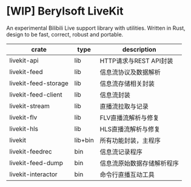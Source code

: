 # [WIP] Berylsoft LiveKit

An experimental Bilibili Live support library with utilities. Written in Rust, design to be fast, correct, robust and portable.

| crate | type | description |
|-------|------|-------------|
| livekit-api | lib | HTTP请求与REST API封装 |
| livekit-feed | lib | 信息流协议及数据解析 |
| livekit-feed-storage | lib | 信息流存储相关封装 |
| livekit-feed-client | lib | 信息流封装 |
| livekit-stream | lib | 直播流拉取与记录 |
| livekit-flv | lib | FLV直播流解析与修复 |
| livekit-hls | lib | HLS直播流解析与修复 |
| livekit | lib+bin | 所有功能封装，主程序 |
| livekit-feedrec | bin | 信息流记录程序 |
| livekit-feed-dump | bin | 信息流原始数据存储解析程序 |
| livekit-interactor | bin | 命令行直播互动工具 |
